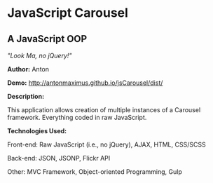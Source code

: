 # JavaScript Carousel

A JavaScript OOP
--------------
*"Look Ma, no jQuery!"*


**Author:** Anton

**Demo:** http://antonmaximus.github.io/jsCarousel/dist/

**Description:**

This application allows creation of multiple instances of a Carousel framework.  Everything coded in raw JavaScript.

**Technologies Used:**


Front-end: 
Raw JavaScript (i.e., no jQuery), AJAX, HTML, CSS/SCSS 

Back-end: 
JSON, JSONP, Flickr API

Other:
MVC Framework, Object-oriented Programming, Gulp

